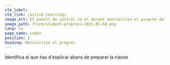 ```yaml
---
cta_label:
cta_link: /active-learning/
image_alt: El panell de control on el docent monitoritza el progrés dels alumnes
image_path: front/student-progress-2021-01-08.png
lang: ca
page_name: index
position: 2
heading: Monitoritza el progrés
---
```


Identifica el que has d'explicar abans de preparar la classe
